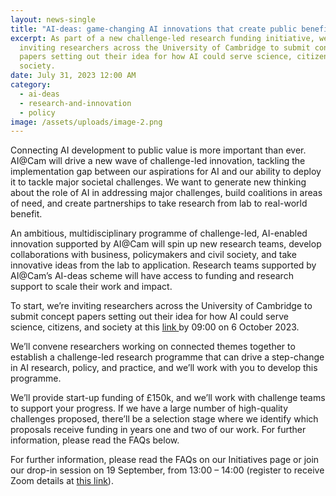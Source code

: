 ```yaml
---
layout: news-single
title: "AI-deas: game-changing AI innovations that create public benefit"
excerpt: As part of a new challenge-led research funding initiative, we’re
  inviting researchers across the University of Cambridge to submit concept
  papers setting out their idea for how AI could serve science, citizens, and
  society.
date: July 31, 2023 12:00 AM
category:
  - ai-deas
  - research-and-innovation
  - policy
image: /assets/uploads/image-2.png
---
```

Connecting AI development to public value is more important than ever. AI@Cam will drive a new wave of challenge-led innovation, tackling the implementation gap between our aspirations for AI and our ability to deploy it to tackle major societal challenges. We want to generate new thinking about the role of AI in addressing major challenges, build coalitions in areas of need, and create partnerships to take research from lab to real-world benefit.

An ambitious, multidisciplinary programme of challenge-led, AI-enabled innovation supported by AI@Cam will spin up new research teams, develop collaborations with business, policymakers and civil society, and take innovative ideas from the lab to application. Research teams supported by AI@Cam’s AI-deas scheme will have access to funding and research support to scale their work and impact.

To start, we’re inviting researchers across the University of Cambridge to submit concept papers setting out their idea for how AI could serve science, citizens, and society at this [link ](https://forms.gle/e6jBHyUdbZ3wBV2f7)by 09:00 on 6 October 2023.

We’ll convene researchers working on connected themes together to establish a challenge-led research programme that can drive a step-change in AI research, policy, and practice, and we’ll work with you to develop this programme.

We’ll provide start-up funding of £150k, and we’ll work with challenge teams to support your progress. If we have a large number of high-quality challenges proposed, there’ll be a selection stage where we identify which proposals receive funding in years one and two of our work. For further information, please read the FAQs below.

For further information, please read the FAQs on our Initiatives page or join our drop-in session on 19 September, from 13:00 – 14:00 (register to receive Zoom details at [this link](https://cl-cam-ac-uk.zoom.us/meeting/register/tJEkf--upzsvE9PLQUPgSZCGjBlO_dl-0szF)).